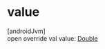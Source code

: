 # value

[androidJvm]\
open override val value: [Double](https://kotlinlang.org/api/latest/jvm/stdlib/kotlin/-double/index.html)